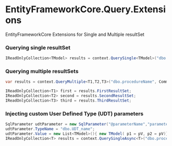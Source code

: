 # EntityFrameworkCore.Query.Extensions
EntityFrameworkCore Extensions for Single and Multiple resultSet 
### Querying single resultSet
```csharp
IReadOnlyCollection<TModel> results = context.QuerySingle<TModel>("dbo.procedureName", CommandType.StoredProcedure ,new SqlParameter("@p0","pValue"));
```
### Querying multiple resultSets
```csharp
var results = context.QueryMultiple<T1,T2,T3>("dbo.procedureName", CommandType.StoredProcedure ,new SqlParameter("@p0","pValue"));

IReadOnlyCollection<T1> first = results.FirstResultSet;
IReadOnlyCollection<T2> second = results.SecondResultSet;
IReadOnlyCollection<T3> third = results.ThirdResultSet;
```
### Injecting custom User Defined Type (UDT) parameters
```csharp
SqlParameter udtParameter = new SqlParameter("@parameterName","parameterValue");
udtParameter.TypeName = "dbo.UDT_name";
udtParameter.Value = new List<TModel>(){ new TModel( p1 = pV, p2 = pV)}
IReadOnlyCollection<T> results = context.QuerySingleAsync<T>("dbo.procedureName", CommandType.StoredProcedure, udtParameter);
```